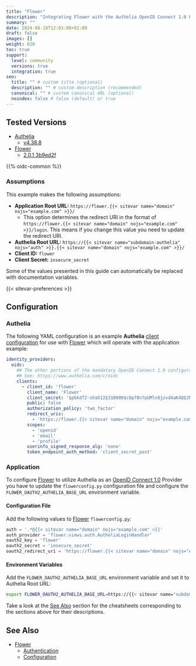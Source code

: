 ```yaml
---
title: "Flower"
description: "Integrating Flower with the Authelia OpenID Connect 1.0 Provider."
summary: ""
date: 2024-08-18T12:03:00+02:00
draft: false
images: []
weight: 620
toc: true
support:
  level: community
  versions: true
  integration: true
seo:
  title: "" # custom title (optional)
  description: "" # custom description (recommended)
  canonical: "" # custom canonical URL (optional)
  noindex: false # false (default) or true
---
```


## Tested Versions

* [Authelia]
  * [v4.38.8](https://github.com/authelia/authelia/releases/tag/v4.38.8)
* [Flower]
  * [2.0.1 3b9ed2f](https://github.com/m4rc3l-h3/flower)

{{% oidc-common %}}

### Assumptions

This example makes the following assumptions:

* __Application Root URL:__ `https://flower.{{< sitevar name="domain" nojs="example.com" >}}/`
  * This option determines the redirect URI in the format of
        `https://flower.{{< sitevar name="domain" nojs="example.com" >}}/login`.
        This means if you change this value you need to update the redirect URI.
* __Authelia Root URL:__ `https://{{< sitevar name="subdomain-authelia" nojs="auth" >}}.{{< sitevar name="domain" nojs="example.com" >}}/`
* __Client ID:__ `flower`
* __Client Secret:__ `insecure_secret`

Some of the values presented in this guide can automatically be replaced with documentation variables.

{{< sitevar-preferences >}}

## Configuration

### Authelia

The following YAML configuration is an example __Authelia__ [client configuration] for use with [Flower] which will operate with the application example:

```yaml {title="configuration.yml"}
identity_providers:
  oidc:
    ## The other portions of the mandatory OpenID Connect 1.0 configuration go here.
    ## See: https://www.authelia.com/c/oidc
    clients:
      - client_id: 'flower'
        client_name: 'Flower'
        client_secret: '$pbkdf2-sha512$310000$c8p78n7pUMln0jzvd4aK4Q$JNRBzwAo0ek5qKn50cFzzvE9RXV88h1wJn5KGiHrD0YKtZaR/nCb2CJPOsKaPK0hjf.9yHxzQGZziziccp6Yng'  # The digest of 'insecure_secret'.
        public: false
        authorization_policy: 'two_factor'
        redirect_uris:
          - 'https://flower.{{< sitevar name="domain" nojs="example.com" >}}/login'
        scopes:
          - 'openid'
          - 'email'
          - 'profile'
        userinfo_signed_response_alg: 'none'
        token_endpoint_auth_method: 'client_secret_post'
```

### Application


To configure [Flower] to utilize Authelia as an [OpenID Connect 1.0] Provider you have to update the `flowerconfig.py` configuration file and configure the `FLOWER_OAUTH2_AUTHELIA_BASE_URL` environment variable.

#### Configuration File
Add the following values to [Flower] `flowerconfig.py`:
```python
auth = '.*@{{< sitevar name="domain" nojs="example.com" >}}'
auth_provider = 'flower.views.auth.AutheliaLoginHandler'
oauth2_key = 'flower'
oauth2_secret = 'insecure_secret'
oauth2_redirect_uri = 'https://flower.{{< sitevar name="domain" nojs="example.com" >}}/login'
```

#### Environment Variables
Add the `FLOWER_OAUTH2_AUTHELIA_BASE_URL` environment variable and set it to Authelia Root URL:
``` bash
export FLOWER_OAUTH2_AUTHELIA_BASE_URL=https://{{< sitevar name="subdomain-authelia" nojs="auth" >}}.{{< sitevar name="domain" nojs="example.com" >}}
```

Take a look at the [See Also](#see-also) section for the cheatsheets corresponding to the sections above for their descriptions.

## See Also

- [Flower]
  - [Authentication](https://github.com/m4rc3l-h3/flower/blob/master/docs/auth.rst#authentication)
  - [Configuration](https://github.com/m4rc3l-h3/flower/blob/master/docs/config.rst#configuration)

[Authelia]: https://www.authelia.com
[Flower]: https://github.com/m4rc3l-h3/flower/blob/master/docs/auth.rst#authelia-oauth
[OpenID Connect 1.0]: ../../openid-connect/introduction.md
[client configuration]: ../../../configuration/identity-providers/openid-connect/clients.md
